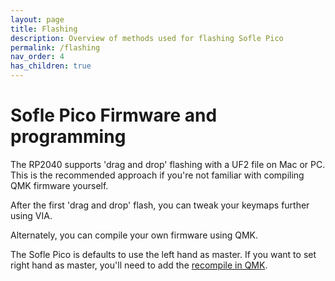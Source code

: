 ```yaml
---
layout: page
title: Flashing
description: Overview of methods used for flashing Sofle Pico
permalink: /flashing
nav_order: 4
has_children: true
---
```


# Sofle Pico Firmware and programming
The RP2040 supports 'drag and drop' flashing with a UF2 file on Mac or PC. This is the recommended approach if you're not familiar with compiling QMK firmware yourself.

After the first 'drag and drop' flash, you can tweak your keymaps further using VIA.

Alternately, you can compile your own firmware using QMK.

The Sofle Pico is defaults to use the left hand as master. If you want to set right hand as master, you'll need to add the [recompile in QMK](https://github.com/qmk/qmk_firmware/blob/master/docs/feature_split_keyboard.md#handedness-by-define).